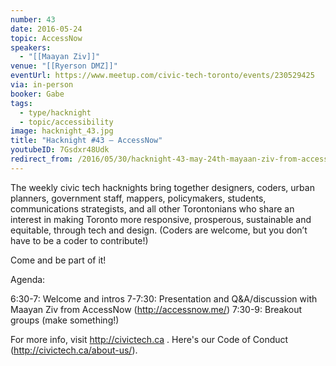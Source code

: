 ```yaml
---
number: 43
date: 2016-05-24
topic: AccessNow
speakers:
  - "[[Maayan Ziv]]"
venue: "[[Ryerson DMZ]]"
eventUrl: https://www.meetup.com/civic-tech-toronto/events/230529425
via: in-person
booker: Gabe
tags:
  - type/hacknight
  - topic/accessibility
image: hacknight_43.jpg
title: "Hacknight #43 – AccessNow"
youtubeID: 7Gsdxr48Udk
redirect_from: /2016/05/30/hacknight-43-may-24th-mayaan-ziv-from-accessnow/
---
```

The weekly civic tech hacknights bring together designers, coders, urban planners, government staff, mappers, policymakers, students, communications strategists, and all other Torontonians who share an interest in making Toronto more responsive, prosperous, sustainable and equitable, through tech and design. (Coders are welcome, but you don’t have to be a coder to contribute!)

Come and be part of it!

Agenda:

6:30-7: Welcome and intros
7-7:30: Presentation and Q&A/discussion with Maayan Ziv from AccessNow (http://accessnow.me/)
7:30-9: Breakout groups (make something!)

For more info, visit http://civictech.ca .
Here's our Code of Conduct (http://civictech.ca/about-us/).